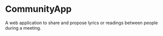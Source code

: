 # CommunityApp

<p>A web application to share and propose lyrics or readings between people during a meeting.</p>
